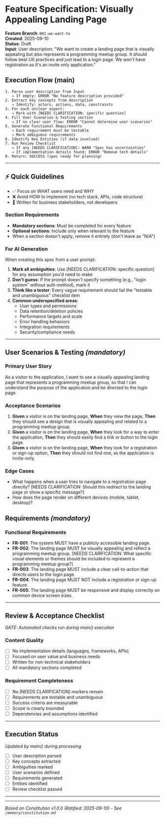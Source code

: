 # Feature Specification: Visually Appealing Landing Page

**Feature Branch**: `001-we-want-to`  
**Created**: 2025-09-10  
**Status**: Draft  
**Input**: User description: "We want to create a landing page that is visually appealing but also represents a
programming meetup group. It should follow best UX practices and just lead to a login page. We won't have registration
as it's an invite only application."

## Execution Flow (main)

```
1. Parse user description from Input
   → If empty: ERROR "No feature description provided"
2. Extract key concepts from description
   → Identify: actors, actions, data, constraints
3. For each unclear aspect:
   → Mark with [NEEDS CLARIFICATION: specific question]
4. Fill User Scenarios & Testing section
   → If no clear user flow: ERROR "Cannot determine user scenarios"
5. Generate Functional Requirements
   → Each requirement must be testable
   → Mark ambiguous requirements
6. Identify Key Entities (if data involved)
7. Run Review Checklist
   → If any [NEEDS CLARIFICATION]: WARN "Spec has uncertainties"
   → If implementation details found: ERROR "Remove tech details"
8. Return: SUCCESS (spec ready for planning)
```

---

## ⚡ Quick Guidelines

- ✅ Focus on WHAT users need and WHY
- ❌ Avoid HOW to implement (no tech stack, APIs, code structure)
- 👥 Written for business stakeholders, not developers

### Section Requirements

- **Mandatory sections**: Must be completed for every feature
- **Optional sections**: Include only when relevant to the feature
- When a section doesn't apply, remove it entirely (don't leave as "N/A")

### For AI Generation

When creating this spec from a user prompt:

1. **Mark all ambiguities**: Use [NEEDS CLARIFICATION: specific question] for any assumption you'd need to make
2. **Don't guess**: If the prompt doesn't specify something (e.g., "login system" without auth method), mark it
3. **Think like a tester**: Every vague requirement should fail the "testable and unambiguous" checklist item
4. **Common underspecified areas**:
    - User types and permissions
    - Data retention/deletion policies
    - Performance targets and scale
    - Error handling behaviors
    - Integration requirements
    - Security/compliance needs

---

## User Scenarios & Testing *(mandatory)*

### Primary User Story

As a visitor to the application, I want to see a visually appealing landing page that represents a programming meetup
group, so that I can understand the purpose of the application and be directed to the login page.

### Acceptance Scenarios

1. **Given** a visitor is on the landing page, **When** they view the page, **Then** they should see a design that is
   visually appealing and related to a programming meetup group.
2. **Given** a visitor is on the landing page, **When** they look for a way to enter the application, **Then** they
   should easily find a link or button to the login page.
3. **Given** a visitor is on the landing page, **When** they look for a registration or sign-up option, **Then** they
   should not find one, as the application is invite-only.

### Edge Cases

- What happens when a user tries to navigate to a registration page
  directly? [NEEDS CLARIFICATION: Should this redirect to the landing page or show a specific message?]
- How does the page render on different devices (mobile, tablet, desktop)?

## Requirements *(mandatory)*

### Functional Requirements

- **FR-001**: The system MUST have a publicly accessible landing page.
- **FR-002**: The landing page MUST be visually appealing and reflect a programming meetup
  group. [NEEDS CLARIFICATION: What specific visual elements or themes should be included to represent a programming meetup group?]
- **FR-003**: The landing page MUST include a clear call-to-action that directs users to the login page.
- **FR-004**: The landing page MUST NOT include a registration or sign-up feature.
- **FR-005**: The landing page MUST be responsive and display correctly on common device screen sizes.

---

## Review & Acceptance Checklist

*GATE: Automated checks run during main() execution*

### Content Quality

- [ ] No implementation details (languages, frameworks, APIs)
- [ ] Focused on user value and business needs
- [ ] Written for non-technical stakeholders
- [ ] All mandatory sections completed

### Requirement Completeness

- [ ] No [NEEDS CLARIFICATION] markers remain
- [ ] Requirements are testable and unambiguous
- [ ] Success criteria are measurable
- [ ] Scope is clearly bounded
- [ ] Dependencies and assumptions identified

---

## Execution Status

*Updated by main() during processing*

- [ ] User description parsed
- [ ] Key concepts extracted
- [ ] Ambiguities marked
- [ ] User scenarios defined
- [ ] Requirements generated
- [ ] Entities identified
- [ ] Review checklist passed

---
---
*Based on Constitution v1.0.0 (Ratified: 2025-09-10) - See `/memory/constitution.md`*